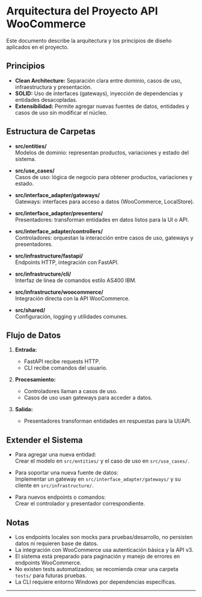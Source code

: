 # Arquitectura del Proyecto API WooCommerce

Este documento describe la arquitectura y los principios de diseño aplicados en el proyecto.

## Principios

- **Clean Architecture:** Separación clara entre dominio, casos de uso, infraestructura y presentación.
- **SOLID:** Uso de interfaces (gateways), inyección de dependencias y entidades desacopladas.
- **Extensibilidad:** Permite agregar nuevas fuentes de datos, entidades y casos de uso sin modificar el núcleo.

## Estructura de Carpetas

- **src/entities/**  
  Modelos de dominio: representan productos, variaciones y estado del sistema.

- **src/use_cases/**  
  Casos de uso: lógica de negocio para obtener productos, variaciones y estado.

- **src/interface_adapter/gateways/**  
  Gateways: interfaces para acceso a datos (WooCommerce, LocalStore).

- **src/interface_adapter/presenters/**  
  Presentadores: transforman entidades en datos listos para la UI o API.

- **src/interface_adapter/controllers/**  
  Controladores: orquestan la interacción entre casos de uso, gateways y presentadores.

- **src/infrastructure/fastapi/**  
  Endpoints HTTP, integración con FastAPI.

- **src/infrastructure/cli/**  
  Interfaz de línea de comandos estilo AS400 IBM.

- **src/infrastructure/woocommerce/**  
  Integración directa con la API WooCommerce.

- **src/shared/**  
  Configuración, logging y utilidades comunes.

## Flujo de Datos

1. **Entrada:**  
   - FastAPI recibe requests HTTP.
   - CLI recibe comandos del usuario.

2. **Procesamiento:**  
   - Controladores llaman a casos de uso.
   - Casos de uso usan gateways para acceder a datos.

3. **Salida:**  
   - Presentadores transforman entidades en respuestas para la UI/API.

## Extender el Sistema

- Para agregar una nueva entidad:  
  Crear el modelo en `src/entities/` y el caso de uso en `src/use_cases/`.

- Para soportar una nueva fuente de datos:  
  Implementar un gateway en `src/interface_adapter/gateways/` y su cliente en `src/infrastructure/`.

- Para nuevos endpoints o comandos:  
  Crear el controlador y presentador correspondiente.

## Notas

- Los endpoints locales son mocks para pruebas/desarrollo, no persisten datos ni requieren base de datos.
- La integración con WooCommerce usa autenticación básica y la API v3.
- El sistema está preparado para paginación y manejo de errores en endpoints WooCommerce.
- No existen tests automatizados; se recomienda crear una carpeta `tests/` para futuras pruebas.
- La CLI requiere entorno Windows por dependencias específicas.

---

